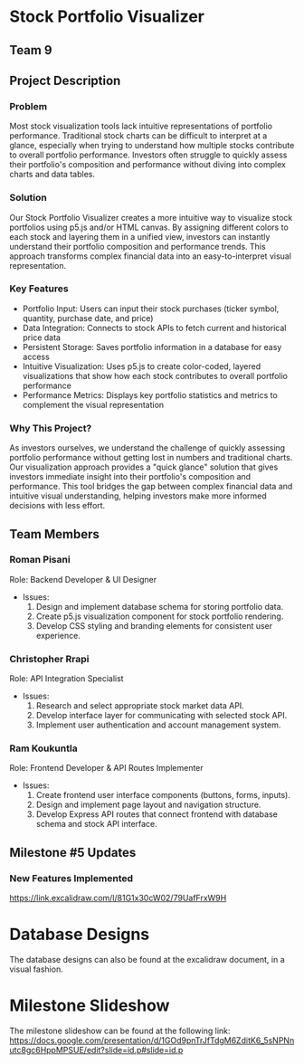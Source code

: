 # Stock Portfolio Visualizer

## Team 9

## Project Description

### Problem

Most stock visualization tools lack intuitive representations of portfolio performance. Traditional stock charts can be difficult to interpret at a glance, especially when trying to understand how multiple stocks contribute to overall portfolio performance. Investors often struggle to quickly assess their portfolio's composition and performance without diving into complex charts and data tables.

### Solution

Our Stock Portfolio Visualizer creates a more intuitive way to visualize stock portfolios using p5.js and/or HTML canvas. By assigning different colors to each stock and layering them in a unified view, investors can instantly understand their portfolio composition and performance trends. This approach transforms complex financial data into an easy-to-interpret visual representation.

### Key Features

- Portfolio Input: Users can input their stock purchases (ticker symbol, quantity, purchase date, and price)
- Data Integration: Connects to stock APIs to fetch current and historical price data
- Persistent Storage: Saves portfolio information in a database for easy access
- Intuitive Visualization: Uses p5.js to create color-coded, layered visualizations that show how each stock contributes to overall portfolio performance
- Performance Metrics: Displays key portfolio statistics and metrics to complement the visual representation

### Why This Project?

As investors ourselves, we understand the challenge of quickly assessing portfolio performance without getting lost in numbers and traditional charts. Our visualization approach provides a "quick glance" solution that gives investors immediate insight into their portfolio's composition and performance. This tool bridges the gap between complex financial data and intuitive visual understanding, helping investors make more informed decisions with less effort.

## Team Members

### Roman Pisani

Role: Backend Developer & UI Designer

- Issues:
  1. Design and implement database schema for storing portfolio data.
  2. Create p5.js visualization component for stock portfolio rendering.
  3. Develop CSS styling and branding elements for consistent user experience.

### Christopher Rrapi

Role: API Integration Specialist

- Issues:
  1. Research and select appropriate stock market data API.
  2. Develop interface layer for communicating with selected stock API.
  3. Implement user authentication and account management system.

### Ram Koukuntla

Role: Frontend Developer & API Routes Implementer

- Issues:
  1. Create frontend user interface components (buttons, forms, inputs).
  2. Design and implement page layout and navigation structure.
  3. Develop Express API routes that connect frontend with database schema and stock API interface.

## Milestone #5 Updates

### New Features Implemented

<https://link.excalidraw.com/l/81G1x30cW02/79UafFrxW9H>

# Database Designs

The database designs can also be found at the excalidraw document, in a visual fashion.

# Milestone Slideshow

The milestone slideshow can be found at the following link:
<https://docs.google.com/presentation/d/1GOd9pnTrJfTdgM6ZditK6_5sNPNnutc8gc6HppMPSUE/edit?slide=id.p#slide=id.p>
